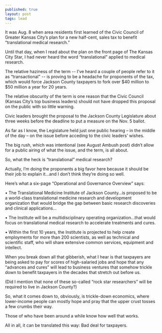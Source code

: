 ```yaml
---
published: true
layout: post
tags: lead
---
```


It was Aug. 8 when area residents first learned of the Civic Council of Greater Kansas City’s plan for a new half-cent, sales tax to benefit “translational medical research.”

Until that day, when I read about the plan on the front page of The Kansas City Star, I had never heard the word “translational” applied to medical research. 

The relative haziness of the term -- I’ve heard a couple of people refer to it as “transactional” -- is proving to be a headache for proponents of the tax, which would force Jackson County taxpayers to fork over $40 million to $50 million a year for 20 years. 

The relative obscurity of the term is one reason that the Civic Council (Kansas City’s top business leaders) should not have dropped this proposal on the public with so little warning.

Civic leaders brought the proposal to the Jackson County Legislature about three weeks before the deadline to put a measure on the Nov. 5 ballot.

As far as I know, the Legislature held just one public hearing – in the middle of the day – on the issue before acceding to the civic leaders’ wishes.  

The big rush, which was intentional (see August Ambush post) didn’t allow for a public airing of what the issue, and the term, is all about.

So, what the heck is “translational” medical research?

Actually, I’m doing the proponents a big favor here because it should be their job to explain it…and I don’t think they’re doing so well. 

Here’s what a six-page “Operational and Governance Overview” says:

•	The Translational Medicine Institute of Jackson County…is proposed to be a world-class translational medicine research and development organization that would bridge the gap between basic research discoveries and clinical applications…

•	The Institute will be a multidisciplinary operating organization…that would focus on translational medical research to accelerate treatments and cures.

•	Within the first 10 years, the Institute is projected to help create employments for more than 200 scientists, as well as technical and scientific staff, who will share extensive common services, equipment and intellect.

When you break down all that gibberish, what I hear is that taxpayers are being asked to pay for scores of high-salaried jobs and hope that any “advances and cures” will lead to business ventures that somehow trickle down to benefit taxpayers in the decades that stretch out before us. 

(Did I mention that none of these so-called “rock star researchers” will be required to live in Jackson County?) 

So, what it comes down to, obviously, is trickle-down economics, where lower-income people can mostly hope and pray that the upper crust tosses a few crumbs their way.

Those of who have been around a while know how well that works.

All in all, it can be translated this way: Bad deal for taxpayers.
